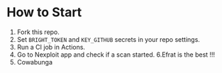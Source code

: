 # How to Start

1. Fork this repo.
2. Set `BRIGHT_TOKEN` and `KEY_GITHUB` secrets in your repo settings.
3. Run a CI job in Actions.
4. Go to Nexploit app and check if a scan started.
6.Efrat is the best !!!
7. Cowabunga
